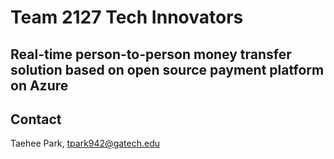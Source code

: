 # Team 2127 Tech Innovators
## Real-time person-to-person money transfer solution based on open source payment platform on Azure




## Contact

Taehee Park, tpark942@gatech.edu
